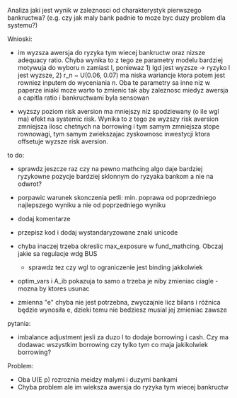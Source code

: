 Analiza jaki jest wynik w zaleznosci od charakterystyk pierwszego bankructwa? (e.g. czy jak maly bank padnie to moze byc duzy problem dla systemu?)


Wnioski:

- im wyzsza awersja do ryzyka tym wiecej bankructw oraz nizsze adequacy ratio. Chyba wynika to z tego ze parametry modelu bardziej motywuja do wyboru n zamiast l, poniewaz 1) lgd jest wyzsze -> ryzyko l jest wyzsze, 2) r_n ~ U(0.06, 0.07) ma niska wariancje ktora potem jest rowniez inputem do wyceniania n. Oba te parametry sa inne niz w paperze iniaki moze warto to zmienic tak aby zaleznosc miedyz awersja a capitla ratio i bankructwami byla sensowan

- wyzszy poziom risk aversion ma mniejszy niz spodziewany (o ile wgl ma) efekt na systemic risk. Wynika to z tego ze wyzszy risk aversion zmniejsza ilosc chetnych na borrowing i tym samym zmniejsza stope rownowagi, tym samym zwiekszajac zyskownosc inwestycji ktora offsetuje wyzsze risk aversion.

to do:

- sprawdz jeszcze raz czy na pewno mathcing algo daje bardziej ryzykowne pozycje bardziej sklonnym do ryzyaka bankom a nie na odwrot?

- porpawic warunek skonczenia petli: min. poprawa od poprzedniego najlepszego wyniku a nie od poprzedniego wyniku
- dodaj komentarze
- przepisz kod i dodaj wystandaryzowane znaki unicode
- chyba inaczej trzeba okreslic max_exposure w fund_mathcing. Obczaj jakie sa regulacje wdg BUS
    - sprawdz tez czy wgl to ograniczenie jest binding jakkolwiek

- optim_vars i A_ib pokazuja to samo a trzeba je niby zmieniac ciagle - mozna by ktores usunac
- zmienna "e" chyba nie jest potrzebna, zwyczajnie licz bilans i różnica będzie wynosiła e, dzieki temu nie bedziesz musial jej zmieniac zawsze

pytania:

- imbalance adjustment jesli za duzo l to dodaje borrowing i cash. Czy ma dodawac wszystkim borrowing czy tylko tym co maja jakikolwiek borrowing?

Problem:

- Oba U(E p) rozroznia meidzy malymi i duzymi bankami
- Chyba problem ale im wieksza awersja do ryzyka tym wiecej bankructw
